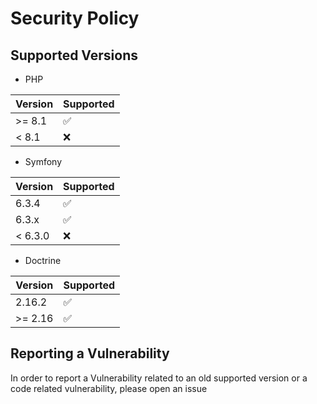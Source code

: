 # Security Policy

## Supported Versions

- PHP

| Version | Supported          |
| ------- | ------------------ |
| >= 8.1  | :white_check_mark: |
| < 8.1   | :x:                |

- Symfony

| Version | Supported          |
| ------- | ------------------ |
| 6.3.4   | :white_check_mark: |
| 6.3.x   | :white_check_mark: |
| < 6.3.0 | :x:                |

- Doctrine

| Version | Supported          |
| ------- | ------------------ |
| 2.16.2  | :white_check_mark: |
| >= 2.16 | :white_check_mark: |

## Reporting a Vulnerability

In order to report a Vulnerability related to an old supported version or a code related vulnerability, please open an issue
